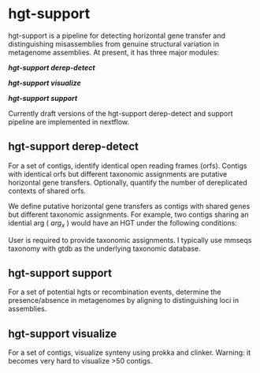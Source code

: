 # hgt-support

hgt-support is a pipeline for detecting horizontal gene transfer and distinguishing misassemblies from genuine structural variation in metagenome assemblies. At present, it has three major modules:

***hgt-support derep-detect***

***hgt-support visualize***

***hgt-support support***

Currently draft versions of the hgt-support derep-detect and support pipeline are implemented in nextflow.

## hgt-support derep-detect

For a set of contigs, identify identical open reading frames (orfs). Contigs with identical orfs but different taxonomic assignments are putative horizontal gene transfers. Optionally, quantify the number of dereplicated contexts of shared orfs. 

We define putative horizontal gene transfers as contigs with shared genes but different taxonomic assignments. For example, two contigs sharing an idential arg ( $arg_x$ ) would have an HGT under the following conditions: 

User is required to provide taxonomic assignments. I typically use mmseqs taxonomy with gtdb as the underlying taxonomic database.

## hgt-support support

For a set of potential hgts or recombination events, determine the presence/absence in metagenomes by aligning to distinguishing loci in assemblies.

## hgt-support visualize

For a set of contigs, visualize synteny using prokka and clinker. Warning: it becomes very hard to visualize >50 contigs. 
